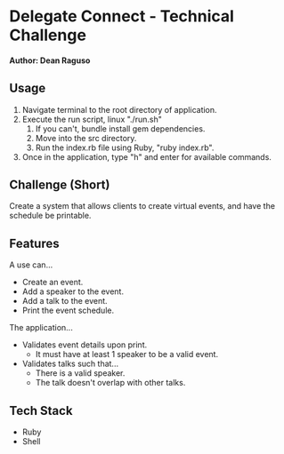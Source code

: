 # Delegate Connect - Technical Challenge
#### Author: Dean Raguso  

## Usage
1. Navigate terminal to the root directory of application.
2. Execute the run script, linux "./run.sh"
   1. If you can't, bundle install gem dependencies.
   2. Move into the src directory.
   3. Run the index.rb file using Ruby, "ruby index.rb".
3. Once in the application, type "h" and enter for available commands.
## Challenge (Short)
Create a system that allows clients to create virtual events, and have the schedule be printable.

## Features
A use can...
- Create an event.
- Add a speaker to the event.
- Add a talk to the event.
- Print the event schedule.

The application...
- Validates event details upon print.
  - It must have at least 1 speaker to be a valid event.
- Validates talks such that...
  - There is a valid speaker.
  - The talk doesn't overlap with other talks.

## Tech Stack
- Ruby
- Shell